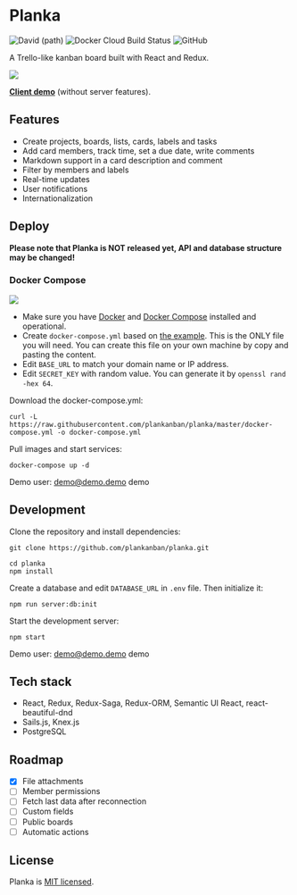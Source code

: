 # Planka

![David (path)](https://img.shields.io/david/plankanban/planka?path=client) ![Docker Cloud Build Status](https://img.shields.io/docker/cloud/build/meltyshev/planka) ![GitHub](https://img.shields.io/github/license/plankanban/planka)

A Trello-like kanban board built with React and Redux.

![](https://raw.githubusercontent.com/plankanban/planka/master/demo.gif)

[**Client demo**](https://plankanban.github.io/planka) (without server features).

## Features

- Create projects, boards, lists, cards, labels and tasks
- Add card members, track time, set a due date, write comments
- Markdown support in a card description and comment
- Filter by members and labels
- Real-time updates
- User notifications
- Internationalization

## Deploy

**Please note that Planka is NOT released yet, API and database structure may be changed!**

### Docker Compose

[![](https://d207aa93qlcgug.cloudfront.net/1.95.5.qa/img/nav/docker-logo-loggedout.png)](https://hub.docker.com/r/meltyshev/planka)

- Make sure you have [Docker](https://docs.docker.com/install/) and [Docker Compose](https://docs.docker.com/compose/install/) installed and operational.
- Create `docker-compose.yml` based on [the example](https://raw.githubusercontent.com/plankanban/planka/master/docker-compose.yml). This is the ONLY file you will need. You can create this file on your own machine by copy and pasting the content.
- Edit `BASE_URL` to match your domain name or IP address.
- Edit `SECRET_KEY` with random value. You can generate it by `openssl rand -hex 64`.

Download the docker-compose.yml:

```
curl -L https://raw.githubusercontent.com/plankanban/planka/master/docker-compose.yml -o docker-compose.yml
```

Pull images and start services:

```
docker-compose up -d
```

Demo user: demo@demo.demo demo

## Development

Clone the repository and install dependencies:

```
git clone https://github.com/plankanban/planka.git

cd planka
npm install
```

Create a database and edit `DATABASE_URL` in `.env` file. Then initialize it:

```
npm run server:db:init
```

Start the development server:

```
npm start
```

Demo user: demo@demo.demo demo

## Tech stack

- React, Redux, Redux-Saga, Redux-ORM, Semantic UI React, react-beautiful-dnd
- Sails.js, Knex.js
- PostgreSQL

## Roadmap

- [x] File attachments
- [ ] Member permissions
- [ ] Fetch last data after reconnection
- [ ] Custom fields
- [ ] Public boards
- [ ] Automatic actions

## License

Planka is [MIT licensed](https://github.com/plankanban/planka/blob/master/LICENSE).
